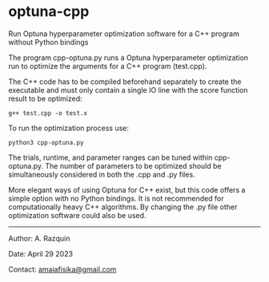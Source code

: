 # optuna-cpp
Run Optuna hyperparameter optimization software for a C++ program without Python bindings

The program cpp-optuna.py runs a Optuna hyperparameter optimization run to optimize the arguments for a C++ program (test.cpp). 

The C++ code has to be compiled beforehand separately to create the executable and must only contain a single IO line with the score function result to be optimized: 

```g++ test.cpp -o test.x```

To run the optimization process use:

```python3 cpp-optuna.py```

The trials, runtime, and parameter ranges can be tuned within cpp-optuna.py. The number of parameters to be optimized should be simultaneously considered in both the .cpp and .py files.

More elegant ways of using Optuna for C++ exist, but this code offers a simple option with no Python bindings. It is not recommended for computationally heavy C++ algorithms. By changing the .py file other optimization software could also be used. 

----------------------------------

Author: A. Razquin

Date: April 29 2023

Contact: amaiafisika@gmail.com
